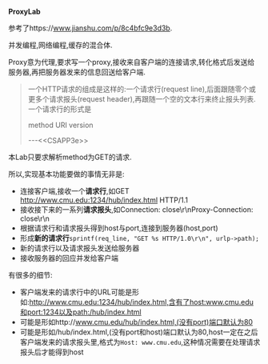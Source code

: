 
**ProxyLab**

参考了https://www.jianshu.com/p/8c4bfc9e3d3b.

并发编程,网络编程,缓存的混合体.

Proxy意为代理,要求写一个proxy,接收来自客户端的连接请求,转化格式后发送给服务器,再把服务器发来的信息回送给客户端.

> 一个HTTP请求的组成是这样的:一个请求行(request line),后面跟随零个或更多个请求报头(request header),再跟随一个空的文本行来终止报头列表. 一个请求行的形式是 
>
> method URI version
>
> ---\<\<CSAPP3e\>\>

本Lab只要求解析method为GET的请求.

所以,实现基本功能要做的事情无非是:

- 连接客户端,接收一个**请求行**,如GET http://www.cmu.edu:1234/hub/index.html HTTP/1.1
- 接收接下来的一系列**请求报头**,如Connection: close\r\nProxy-Connection: close\r\n
- 根据请求行和请求报头得到host与port,连接到服务器(host,port)
- 形成**新的请求行**`sprintf(req_line, "GET %s HTTP/1.0\r\n", urlp->path);`
- 新的请求行以及请求报头发送给服务器
- 接收服务器的回应并发给客户端

有很多的细节:

- 客户端发来的请求行中的URL可能是形如:http://www.cmu.edu:1234/hub/index.html,含有了host:www.cmu.edu和port:1234以及path:/hub/index.html
- 可能是形如http://www.cmu.edu/hub/index.html,(没有port)端口默认为80
- 可能是形如/hub/index.html,(没有port和host)端口默认为80,host一定在之后客户端发来的请求报头里,格式为`Host: www.cmu.edu`,这种情况需要在处理请求报头后才能得到host
